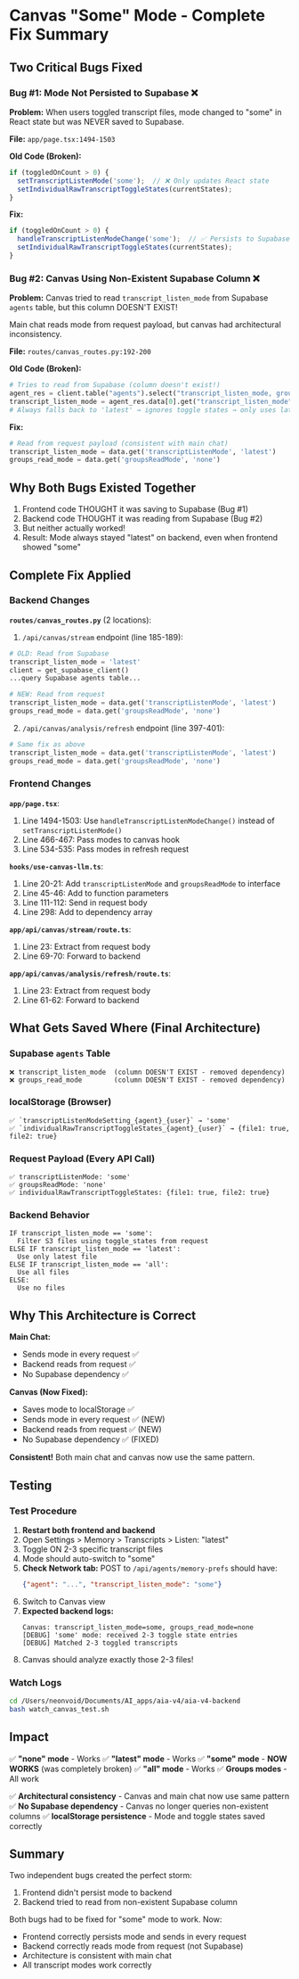 # Canvas "Some" Mode - Complete Fix Summary

## Two Critical Bugs Fixed

### Bug #1: Mode Not Persisted to Supabase ❌

**Problem:** When users toggled transcript files, mode changed to "some" in React state but was NEVER saved to Supabase.

**File:** `app/page.tsx:1494-1503`

**Old Code (Broken):**
```typescript
if (toggledOnCount > 0) {
  setTranscriptListenMode('some');  // ❌ Only updates React state
  setIndividualRawTranscriptToggleStates(currentStates);
}
```

**Fix:**
```typescript
if (toggledOnCount > 0) {
  handleTranscriptListenModeChange('some');  // ✅ Persists to Supabase
  setIndividualRawTranscriptToggleStates(currentStates);
}
```

### Bug #2: Canvas Using Non-Existent Supabase Column ❌

**Problem:** Canvas tried to read `transcript_listen_mode` from Supabase `agents` table, but this column DOESN'T EXIST!

Main chat reads mode from request payload, but canvas had architectural inconsistency.

**File:** `routes/canvas_routes.py:192-200`

**Old Code (Broken):**
```python
# Tries to read from Supabase (column doesn't exist!)
agent_res = client.table("agents").select("transcript_listen_mode, groups_read_mode")
transcript_listen_mode = agent_res.data[0].get("transcript_listen_mode", "latest")
# Always falls back to 'latest' → ignores toggle states → only uses latest transcript
```

**Fix:**
```python
# Read from request payload (consistent with main chat)
transcript_listen_mode = data.get('transcriptListenMode', 'latest')
groups_read_mode = data.get('groupsReadMode', 'none')
```

## Why Both Bugs Existed Together

1. Frontend code THOUGHT it was saving to Supabase (Bug #1)
2. Backend code THOUGHT it was reading from Supabase (Bug #2)
3. But neither actually worked!
4. Result: Mode always stayed "latest" on backend, even when frontend showed "some"

## Complete Fix Applied

### Backend Changes

**`routes/canvas_routes.py`** (2 locations):

1. `/api/canvas/stream` endpoint (line 185-189):
```python
# OLD: Read from Supabase
transcript_listen_mode = 'latest'
client = get_supabase_client()
...query Supabase agents table...

# NEW: Read from request
transcript_listen_mode = data.get('transcriptListenMode', 'latest')
groups_read_mode = data.get('groupsReadMode', 'none')
```

2. `/api/canvas/analysis/refresh` endpoint (line 397-401):
```python
# Same fix as above
transcript_listen_mode = data.get('transcriptListenMode', 'latest')
groups_read_mode = data.get('groupsReadMode', 'none')
```

### Frontend Changes

**`app/page.tsx`**:

1. Line 1494-1503: Use `handleTranscriptListenModeChange()` instead of `setTranscriptListenMode()`
2. Line 466-467: Pass modes to canvas hook
3. Line 534-535: Pass modes in refresh request

**`hooks/use-canvas-llm.ts`**:

1. Line 20-21: Add `transcriptListenMode` and `groupsReadMode` to interface
2. Line 45-46: Add to function parameters
3. Line 111-112: Send in request body
4. Line 298: Add to dependency array

**`app/api/canvas/stream/route.ts`**:

1. Line 23: Extract from request body
2. Line 69-70: Forward to backend

**`app/api/canvas/analysis/refresh/route.ts`**:

1. Line 23: Extract from request body
2. Line 61-62: Forward to backend

## What Gets Saved Where (Final Architecture)

### Supabase `agents` Table
```
❌ transcript_listen_mode  (column DOESN'T EXIST - removed dependency)
❌ groups_read_mode        (column DOESN'T EXIST - removed dependency)
```

### localStorage (Browser)
```
✅ `transcriptListenModeSetting_{agent}_{user}` → 'some'
✅ `individualRawTranscriptToggleStates_{agent}_{user}` → {file1: true, file2: true}
```

### Request Payload (Every API Call)
```
✅ transcriptListenMode: 'some'
✅ groupsReadMode: 'none'
✅ individualRawTranscriptToggleStates: {file1: true, file2: true}
```

### Backend Behavior
```
IF transcript_listen_mode == 'some':
  Filter S3 files using toggle_states from request
ELSE IF transcript_listen_mode == 'latest':
  Use only latest file
ELSE IF transcript_listen_mode == 'all':
  Use all files
ELSE:
  Use no files
```

## Why This Architecture is Correct

**Main Chat:**
- Sends mode in every request ✅
- Backend reads from request ✅
- No Supabase dependency ✅

**Canvas (Now Fixed):**
- Saves mode to localStorage ✅
- Sends mode in every request ✅ (NEW)
- Backend reads from request ✅ (NEW)
- No Supabase dependency ✅ (FIXED)

**Consistent!** Both main chat and canvas now use the same pattern.

## Testing

### Test Procedure

1. **Restart both frontend and backend**
2. Open Settings > Memory > Transcripts > Listen: "latest"
3. Toggle ON 2-3 specific transcript files
4. Mode should auto-switch to "some"
5. **Check Network tab:** POST to `/api/agents/memory-prefs` should have:
   ```json
   {"agent": "...", "transcript_listen_mode": "some"}
   ```
6. Switch to Canvas view
7. **Expected backend logs:**
   ```
   Canvas: transcript_listen_mode=some, groups_read_mode=none
   [DEBUG] 'some' mode: received 2-3 toggle state entries
   [DEBUG] Matched 2-3 toggled transcripts
   ```
8. Canvas should analyze exactly those 2-3 files!

### Watch Logs

```bash
cd /Users/neonvoid/Documents/AI_apps/aia-v4/aia-v4-backend
bash watch_canvas_test.sh
```

## Impact

✅ **"none" mode** - Works
✅ **"latest" mode** - Works
✅ **"some" mode** - **NOW WORKS** (was completely broken)
✅ **"all" mode** - Works
✅ **Groups modes** - All work

✅ **Architectural consistency** - Canvas and main chat now use same pattern
✅ **No Supabase dependency** - Canvas no longer queries non-existent columns
✅ **localStorage persistence** - Mode and toggle states saved correctly

## Summary

Two independent bugs created the perfect storm:
1. Frontend didn't persist mode to backend
2. Backend tried to read from non-existent Supabase column

Both bugs had to be fixed for "some" mode to work. Now:
- Frontend correctly persists mode and sends in every request
- Backend correctly reads mode from request (not Supabase)
- Architecture is consistent with main chat
- All transcript modes work correctly
